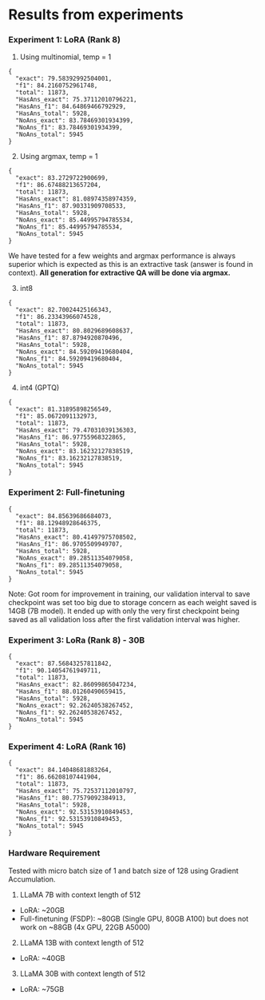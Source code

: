 # Results from experiments

### Experiment 1: LoRA (Rank 8)

1. Using multinomial, temp = 1

```
{
  "exact": 79.58392992504001,
  "f1": 84.2160752961748,
  "total": 11873,
  "HasAns_exact": 75.37112010796221,
  "HasAns_f1": 84.64869466792929,
  "HasAns_total": 5928,
  "NoAns_exact": 83.78469301934399,
  "NoAns_f1": 83.78469301934399,
  "NoAns_total": 5945
}
```

2. Using argmax, temp = 1

```
{
  "exact": 83.2729722900699,
  "f1": 86.67488213657204,
  "total": 11873,
  "HasAns_exact": 81.08974358974359,
  "HasAns_f1": 87.90331909708533,
  "HasAns_total": 5928,
  "NoAns_exact": 85.44995794785534,
  "NoAns_f1": 85.44995794785534,
  "NoAns_total": 5945
}
```

We have tested for a few weights and argmax performance is always superior which is expected as this is an extractive task (answer is found in context). **All generation for extractive QA will be done via argmax.**

3. int8

```
{
  "exact": 82.70024425166343,
  "f1": 86.23343966074528,
  "total": 11873,
  "HasAns_exact": 80.8029689608637,
  "HasAns_f1": 87.8794920870496,
  "HasAns_total": 5928,
  "NoAns_exact": 84.59209419680404,
  "NoAns_f1": 84.59209419680404,
  "NoAns_total": 5945
}
```

4. int4 (GPTQ)

```
{
  "exact": 81.31895898256549,
  "f1": 85.0672091132973,
  "total": 11873,
  "HasAns_exact": 79.47031039136303,
  "HasAns_f1": 86.97755968322865,
  "HasAns_total": 5928,
  "NoAns_exact": 83.16232127838519,
  "NoAns_f1": 83.16232127838519,
  "NoAns_total": 5945
}
```

### Experiment 2: Full-finetuning

```
{
  "exact": 84.85639686684073,
  "f1": 88.12948928646375,
  "total": 11873,
  "HasAns_exact": 80.41497975708502,
  "HasAns_f1": 86.9705509949707,
  "HasAns_total": 5928,
  "NoAns_exact": 89.28511354079058,
  "NoAns_f1": 89.28511354079058,
  "NoAns_total": 5945
}
```

Note: Got room for improvement in training, our validation interval to save checkpoint was set too big due to storage concern as each weight saved is 14GB (7B model). It ended up with only the very first checkpoint being saved as all validation loss after the first validation interval was higher.

### Experiment 3: LoRa (Rank 8) - 30B

```
{
  "exact": 87.56843257811842,
  "f1": 90.14054761949711,
  "total": 11873,
  "HasAns_exact": 82.86099865047234,
  "HasAns_f1": 88.01260490659415,
  "HasAns_total": 5928,
  "NoAns_exact": 92.26240538267452,
  "NoAns_f1": 92.26240538267452,
  "NoAns_total": 5945
}
```

### Experiment 4: LoRA (Rank 16)

```
{
  "exact": 84.14048681883264,
  "f1": 86.66208107441904,
  "total": 11873,
  "HasAns_exact": 75.72537112010797,
  "HasAns_f1": 80.77579092384913,
  "HasAns_total": 5928,
  "NoAns_exact": 92.53153910849453,
  "NoAns_f1": 92.53153910849453,
  "NoAns_total": 5945
}
```

### Hardware Requirement

Tested with micro batch size of 1 and batch size of 128 using Gradient Accumulation.

1. LLaMA 7B with context length of 512

- LoRA: ~20GB
- Full-finetuning (FSDP): ~80GB (Single GPU, 80GB A100) but does not work on ~88GB (4x GPU, 22GB A5000)

2. LLaMA 13B with context length of 512

- LoRA: ~40GB

3. LLaMA 30B with context length of 512

- LoRA: ~75GB
